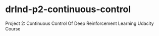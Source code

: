 # drlnd-p2-continuous-control
Project 2: Continuous Control Of Deep Reinforcement Learning Udacity Course
